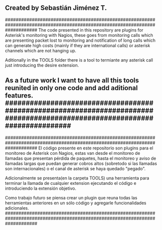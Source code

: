 
Created by Sebastián Jiménez T.
----------------------------------------------------------------------------------------------------------------------------
############################################################################################################################
The code presented in this repository are plugins for Asterisk's monitoring with Nagios, these goes from monitoring calls which are presenting packet lost to monitoring and notification of long calls which can generate high costs (mainly if they are international calls) or asterisk channels which are not hanging up.

Aditionally in the TOOLS folder there is a tool to termiante any asterisk call just introducing the desire extension.

As a future work I want to have all this tools reunited in only one code and add aditional features.
############################################################################################################################
----------------------------------------------------------------------------------------------------------------------------
############################################################################################################################
El código presente en este repositorio son plugins para el monitoreo de Asterisk con Nagios, estas van desde el monitoreo de llamadas que presentan pérdida de paquetes, hasta el monitoreo y aviso de llamadas largas que puedan generar cobros altos (sobretodo si las llamadas son internacionales) o el canal de asterisk se haya quedado "pegado".

Adicionalmente se presenta(en la carpeta TOOLS) una herramienta para terminar la llamada de cualquier extension ejecutando el
código e introduciendo la extensión objetivo.

Como trabajo futuro se piensa crear un plugin que reuna todas las herramientas anteriores en un sólo código y agregarle funcionalidades adicionales.
############################################################################################################################
